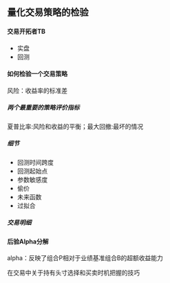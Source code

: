 ## 量化交易策略的检验

#### 交易开拓者TB

* 实盘
* 回测

#### 如何检验一个交易策略

风险：收益率的标准差

##### 两个最重要的策略评价指标

夏普比率:风险和收益的平衡；最大回撤:最坏的情况

##### 细节

* 回测时间跨度
* 回测起始点
* 参数敏感度
* 偷价
* 未来函数
* 过拟合

##### 交易明细

#### 后验Alpha分解

alpha：反映了组合P相对于业绩基准组合B的超额收益能力

在交易中关于持有头寸选择和买卖时机把握的技巧



